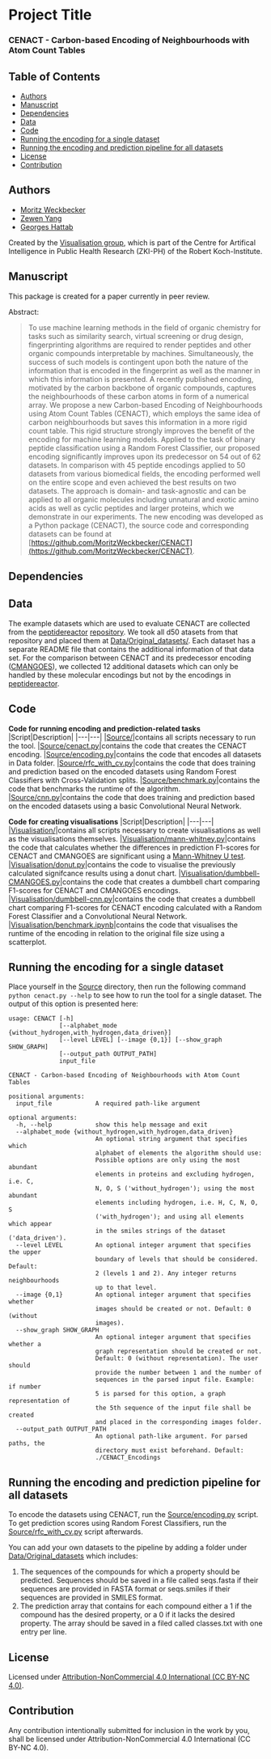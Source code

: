 # Project Title
### CENACT - Carbon-based Encoding of Neighbourhoods with Atom Count Tables

## Table of Contents
- [Authors](https://github.com/MoritzWeckbecker/CENACT#authors)
- [Manuscript](https://github.com/MoritzWeckbecker/CENACT#manuscript)
- [Dependencies](https://github.com/MoritzWeckbecker/CENACT#dependencies)
- [Data](https://github.com/MoritzWeckbecker/CENACT#data)
- [Code](https://github.com/MoritzWeckbecker/CENACT#code)
- [Running the encoding for a single dataset](https://github.com/MoritzWeckbecker/CENACT#running-the-encoding-for-a-single-dataset)
- [Running the encoding and prediction pipeline for all datasets](https://github.com/MoritzWeckbecker/CENACT#running-the-encoding-and-prediction-pipeline-for-all-datasets)
- [License](https://github.com/MoritzWeckbecker/CENACT#license)
- [Contribution](https://github.com/MoritzWeckbecker/CENACT#contribution)

## Authors

- [Moritz Weckbecker](https://www.github.com/MoritzWeckbecker)
- [Zewen Yang](https://github.com/alwinyang91)
- [Georges Hattab](https://github.com/ghattab)

Created by the [Visualisation group](https://visualization.group/), which is part of the Centre for Artifical Intelligence in Public Health Research (ZKI-PH) of the Robert Koch-Institute.

## Manuscript
This package is created for a paper currently in peer review. 

Abstract:
 > To use machine learning methods in the field of organic chemistry for tasks such as similarity search, virtual screening or drug design, fingerprinting algorithms are required to render peptides and other organic compounds interpretable by machines. Simultaneously, the success of such models is contingent upon both the nature of the information that is encoded in the fingerprint as well as the manner in which this information is presented.
 A recently published encoding, motivated by the carbon backbone of organic compounds, captures the neighbourhoods of these carbon atoms in form of a numerical array.
 We propose a new Carbon-based Encoding of Neighbourhoods using Atom Count Tables (CENACT), which employs the same idea of carbon neighbourhoods but saves this information in a more rigid count table. This rigid structure strongly improves the benefit of the encoding for machine learning models.
 Applied to the task of binary peptide classification using a Random Forest Classifier, our proposed encoding significantly improves upon its predecessor on 54 out of 62 datasets.
 In comparison with 45 peptide encodings applied to 50 datasets from various biomedical fields, the encoding performed well on the entire scope and even achieved the best results on two datasets.
 The approach is domain- and task-agnostic and can be applied to all organic molecules including unnatural and exotic amino acids as well as cyclic peptides and larger proteins, which we demonstrate in our experiments. The new encoding was developed as a Python package (CENACT), the source code and corresponding datasets can be found at [https://github.com/MoritzWeckbecker/CENACT](https://github.com/MoritzWeckbecker/CENACT).

## Dependencies

## Data
The example datasets which are used to evaluate CENACT are collected from the [peptidereactor](https://doi.org/10.1093/nargab/lqab039) [repository](https://github.com/spaenigs/peptidereactor/tree/master/data). We took all d50 atasets from that repository and placed them at [Data/Original_datasets/](Data/Original_datasets/). Each dataset has a separate README file that contains the additional information of that data set. For the comparison between CENACT and its predecessor encoding ([CMANGOES](https://github.com/ghattab/CMANGOES)), we collected 12 additional datasets which can only be handled by these molecular encodings but not by the encodings in [peptidereactor](https://doi.org/10.1093/nargab/lqab039).

## Code
**Code for running encoding and prediction-related tasks**
|Script|Description|
|---|---|
|[Source/](./Source/)|contains all scripts necessary to run the tool.
|[Source/cenact.py](./Source/cenact.py)|contains the code that creates the CENACT encoding.
|[Source/encoding.py](./Source/encoding.py)|contains the code that encodes all datasets in Data folder.
|[Source/rfc_with_cv.py](./Source/rfc_with_cv.py)|contains the code that does training and prediction based on the encoded datasets using Random Forest Classifiers with Cross-Validation splits.
|[Source/benchmark.py](./Source/benchmark.py)|contains the code that benchmarks the runtime of the algorithm.
|[Source/cnn.py](./Code/Machine_Learning.Rmd)|contains the code that does training and prediction based on the encoded datasets using a basic Convolutional Neural Network.

**Code for creating visualisations**
|Script|Description|
|---|---|
|[Visualisation/](./Visualisation/)|contains all scripts necessary to create visualisations as well as the visualisations themselves.
|[Visualisation/mann-whitney.py](./Visualisation/mann-whitney.py)|contains the code that calculates whether the differences in prediction F1-scores for CENACT and CMANGOES are significant using a [Mann-Whitney U test](https://en.wikipedia.org/wiki/Mann%E2%80%93Whitney_U_test).
|[Visualisation/donut.py](./Visualisation/donut.py)|contains the code to visualise the previously calculated signifcance results using a donut chart.
|[Visualisation/dumbbell-CMANGOES.py](./Visualisation/dumbbell-CMANGOES.py)|contains the code that creates a dumbbell chart comparing F1-scores for CENACT and CMANGOES encodings.
|[Visualisation/dumbbell-cnn.py](./Visualisation/dumbbell-cnn.py)|contains the code that creates a dumbbell chart comparing F1-scores for CENACT encoding calculated with a Random Forest Classifier and a Convolutional Neural Network.
|[Visualisation/benchmark.ipynb](./Visualisation/benchmark.ipynb)|contains the code that visualises the runtime of the encoding in relation to the original file size using a scatterplot.

## Running the encoding for a single dataset
Place yourself in the [Source](./Source) directory, then run the following command `python cenact.py --help` to see how to run the tool for a single dataset. The output of this option is presented here:

```
usage: CENACT [-h]
              [--alphabet_mode {without_hydrogen,with_hydrogen,data_driven}]
              [--level LEVEL] [--image {0,1}] [--show_graph SHOW_GRAPH]
              [--output_path OUTPUT_PATH]
              input_file
              
CENACT - Carbon-based Encoding of Neighbourhoods with Atom Count Tables

positional arguments:
  input_file            A required path-like argument

optional arguments:
  -h, --help            show this help message and exit
  --alphabet_mode {without_hydrogen,with_hydrogen,data_driven}
                        An optional string argument that specifies which
                        alphabet of elements the algorithm should use:
                        Possible options are only using the most abundant
                        elements in proteins and excluding hydrogen, i.e. C,
                        N, O, S ('without_hydrogen'); using the most abundant
                        elements including hydrogen, i.e. H, C, N, O, S
                        ('with_hydrogen'); and using all elements which appear
                        in the smiles strings of the dataset ('data_driven').
  --level LEVEL         An optional integer argument that specifies the upper
                        boundary of levels that should be considered. Default:
                        2 (levels 1 and 2). Any integer returns neighbourhoods
                        up to that level.
  --image {0,1}         An optional integer argument that specifies whether
                        images should be created or not. Default: 0 (without
                        images).
  --show_graph SHOW_GRAPH
                        An optional integer argument that specifies whether a
                        graph representation should be created or not.
                        Default: 0 (without representation). The user should
                        provide the number between 1 and the number of
                        sequences in the parsed input file. Example: if number
                        5 is parsed for this option, a graph representation of
                        the 5th sequence of the input file shall be created
                        and placed in the corresponding images folder.
  --output_path OUTPUT_PATH
                        An optional path-like argument. For parsed paths, the
                        directory must exist beforehand. Default:
                        ./CENACT_Encodings
```

## Running the encoding and prediction pipeline for all datasets
To encode the datasets using CENACT, run the [Source/encoding.py](./Source/encoding.py) script. To get prediction scores using Random Forest Classifiers, run the [Source/rfc_with_cv.py](./Source/rfc_with_cv.py) script afterwards.

You can add your own datasets to the pipeline by adding a folder under [Data/Original_datasets](./Data/original_datasets/) which includes:

1. The sequences of the compounds for which a property should be predicted. Sequences should be saved in a file called seqs.fasta if their sequences are provided in FASTA format or seqs.smiles if their sequences are provided in SMILES format.
2. The prediction array that contains for each compound either a 1 if the compound has the desired property, or a 0 if it lacks the desired property. The array should be saved in a filed called classes.txt with one entry per line.

## License

Licensed under [Attribution-NonCommercial 4.0 International (CC BY-NC 4.0)](./LICENSE).

## Contribution

Any contribution intentionally submitted for inclusion in the work by you, shall be licensed under Attribution-NonCommercial 4.0 International (CC BY-NC 4.0).